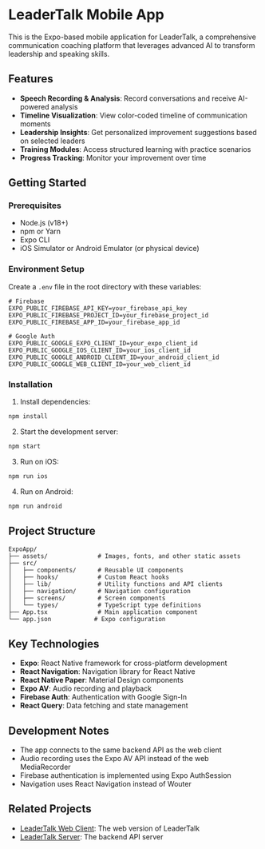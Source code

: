 # LeaderTalk Mobile App

This is the Expo-based mobile application for LeaderTalk, a comprehensive communication coaching platform that leverages advanced AI to transform leadership and speaking skills.

## Features

- **Speech Recording & Analysis**: Record conversations and receive AI-powered analysis
- **Timeline Visualization**: View color-coded timeline of communication moments
- **Leadership Insights**: Get personalized improvement suggestions based on selected leaders
- **Training Modules**: Access structured learning with practice scenarios
- **Progress Tracking**: Monitor your improvement over time

## Getting Started

### Prerequisites

- Node.js (v18+)
- npm or Yarn
- Expo CLI
- iOS Simulator or Android Emulator (or physical device)

### Environment Setup

Create a `.env` file in the root directory with these variables:

```
# Firebase
EXPO_PUBLIC_FIREBASE_API_KEY=your_firebase_api_key
EXPO_PUBLIC_FIREBASE_PROJECT_ID=your_firebase_project_id
EXPO_PUBLIC_FIREBASE_APP_ID=your_firebase_app_id

# Google Auth
EXPO_PUBLIC_GOOGLE_EXPO_CLIENT_ID=your_expo_client_id
EXPO_PUBLIC_GOOGLE_IOS_CLIENT_ID=your_ios_client_id
EXPO_PUBLIC_GOOGLE_ANDROID_CLIENT_ID=your_android_client_id
EXPO_PUBLIC_GOOGLE_WEB_CLIENT_ID=your_web_client_id
```

### Installation

1. Install dependencies:
```bash
npm install
```

2. Start the development server:
```bash
npm start
```

3. Run on iOS:
```bash
npm run ios
```

4. Run on Android:
```bash
npm run android
```

## Project Structure

```
ExpoApp/
├── assets/              # Images, fonts, and other static assets
├── src/
│   ├── components/      # Reusable UI components
│   ├── hooks/           # Custom React hooks
│   ├── lib/             # Utility functions and API clients
│   ├── navigation/      # Navigation configuration
│   ├── screens/         # Screen components
│   └── types/           # TypeScript type definitions
├── App.tsx              # Main application component
└── app.json            # Expo configuration
```

## Key Technologies

- **Expo**: React Native framework for cross-platform development
- **React Navigation**: Navigation library for React Native
- **React Native Paper**: Material Design components
- **Expo AV**: Audio recording and playback
- **Firebase Auth**: Authentication with Google Sign-In
- **React Query**: Data fetching and state management

## Development Notes

- The app connects to the same backend API as the web client
- Audio recording uses the Expo AV API instead of the web MediaRecorder
- Firebase authentication is implemented using Expo AuthSession
- Navigation uses React Navigation instead of Wouter

## Related Projects

- [LeaderTalk Web Client](../Client): The web version of LeaderTalk
- [LeaderTalk Server](../server): The backend API server
